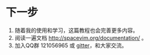 # 下一步

1. 随着我的使用和学习，这篇教程也会完善更多内容。
2. 阅读一遍文档 http://spacevim.org/documentation/ 。
3. 加入QQ群 121056965 或 [gitter](https://gitter.im/SpaceVim/SpaceVim)，和大家交流。


